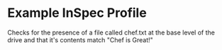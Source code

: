 # Example InSpec Profile

Checks for the presence of a file called chef.txt at the base level of the drive and that it's contents match "Chef is Great!"
